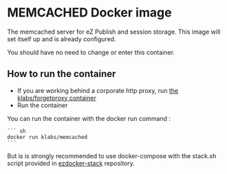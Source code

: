 # MEMCACHED Docker image

The memcached server for eZ Publish and session storage. This image will set itself up and is already configured.

You should have no need to change or enter this container.

## How to run the container

* If you are working behind a corporate http proxy, run [the klabs/forgetproxy container](https://registry.hub.docker.com/u/klabs/forgetproxy/)
* Run the container

You can run the container with the docker run command :


	``` sh
    docker run klabs/memcached
    ```

 But is is strongly recommended to use docker-compose with the stack.sh script provided in [ezdocker-stack](https://github.com/kaliop/ezdocker-stack/) repository.
